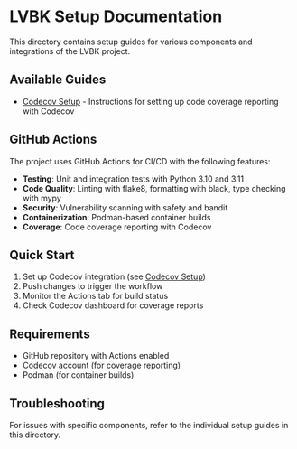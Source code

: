 # LVBK Setup Documentation

This directory contains setup guides for various components and integrations of the LVBK project.

## Available Guides

- [Codecov Setup](codecov_setup.md) - Instructions for setting up code coverage reporting with Codecov

## GitHub Actions

The project uses GitHub Actions for CI/CD with the following features:

- **Testing**: Unit and integration tests with Python 3.10 and 3.11
- **Code Quality**: Linting with flake8, formatting with black, type checking with mypy
- **Security**: Vulnerability scanning with safety and bandit
- **Containerization**: Podman-based container builds
- **Coverage**: Code coverage reporting with Codecov

## Quick Start

1. Set up Codecov integration (see [Codecov Setup](codecov_setup.md))
2. Push changes to trigger the workflow
3. Monitor the Actions tab for build status
4. Check Codecov dashboard for coverage reports

## Requirements

- GitHub repository with Actions enabled
- Codecov account (for coverage reporting)
- Podman (for container builds)

## Troubleshooting

For issues with specific components, refer to the individual setup guides in this directory.
